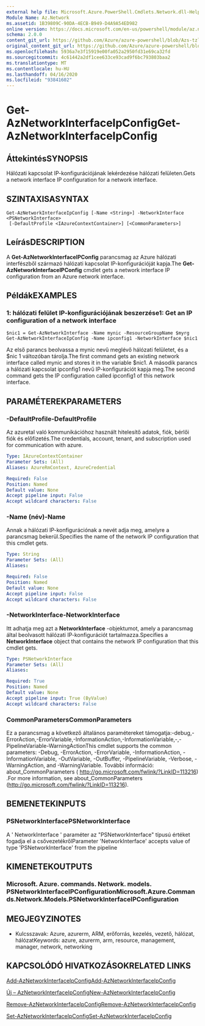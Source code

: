 ```yaml
---
external help file: Microsoft.Azure.PowerShell.Cmdlets.Network.dll-Help.xml
Module Name: Az.Network
ms.assetid: 1B39809C-90DA-4ECB-B949-D4A9A54ED982
online version: https://docs.microsoft.com/en-us/powershell/module/az.network/get-aznetworkinterfaceipconfig
schema: 2.0.0
content_git_url: https://github.com/Azure/azure-powershell/blob/Azs-tzl/src/Network/Network/help/Get-AzNetworkInterfaceIpConfig.md
original_content_git_url: https://github.com/Azure/azure-powershell/blob/Azs-tzl/src/Network/Network/help/Get-AzNetworkInterfaceIpConfig.md
ms.openlocfilehash: 5936a7e3f15919e00fa052a2950fd31e69ca32fd
ms.sourcegitcommit: 4c61442a2df1cee633ce93cad9f6bc793803baa2
ms.translationtype: MT
ms.contentlocale: hu-HU
ms.lasthandoff: 04/16/2020
ms.locfileid: "93841602"
---
```

# <span data-ttu-id="d0464-101">Get-AzNetworkInterfaceIpConfig</span><span class="sxs-lookup"><span data-stu-id="d0464-101">Get-AzNetworkInterfaceIpConfig</span></span>

## <span data-ttu-id="d0464-102">Áttekintés</span><span class="sxs-lookup"><span data-stu-id="d0464-102">SYNOPSIS</span></span>
<span data-ttu-id="d0464-103">Hálózati kapcsolat IP-konfigurációjának lekérdezése hálózati felületen.</span><span class="sxs-lookup"><span data-stu-id="d0464-103">Gets a network interface IP configuration for a network interface.</span></span>

## <span data-ttu-id="d0464-104">SZINTAXISA</span><span class="sxs-lookup"><span data-stu-id="d0464-104">SYNTAX</span></span>

```
Get-AzNetworkInterfaceIpConfig [-Name <String>] -NetworkInterface <PSNetworkInterface>
 [-DefaultProfile <IAzureContextContainer>] [<CommonParameters>]
```

## <span data-ttu-id="d0464-105">Leírás</span><span class="sxs-lookup"><span data-stu-id="d0464-105">DESCRIPTION</span></span>
<span data-ttu-id="d0464-106">A **Get-AzNetworkInterfaceIPConfig** parancsmag az Azure hálózati interfészből származó hálózati kapcsolat IP-konfigurációját kapja.</span><span class="sxs-lookup"><span data-stu-id="d0464-106">The **Get-AzNetworkInterfaceIPConfig** cmdlet gets a network interface IP configuration from an Azure network interface.</span></span>

## <span data-ttu-id="d0464-107">Példák</span><span class="sxs-lookup"><span data-stu-id="d0464-107">EXAMPLES</span></span>

### <span data-ttu-id="d0464-108">1: hálózati felület IP-konfigurációjának beszerzése</span><span class="sxs-lookup"><span data-stu-id="d0464-108">1: Get an IP configuration of a network interface</span></span>
```
$nic1 = Get-AzNetworkInterface -Name mynic -ResourceGroupName $myrg
Get-AzNetworkInterfaceIpConfig -Name ipconfig1 -NetworkInterface $nic1
```

<span data-ttu-id="d0464-109">Az első parancs beolvassa a mynic nevű meglévő hálózati felületet, és a $nic 1 változóban tárolja.</span><span class="sxs-lookup"><span data-stu-id="d0464-109">The first command gets an existing network interface called mynic and stores it in the variable $nic1.</span></span> <span data-ttu-id="d0464-110">A második parancs a hálózati kapcsolat ipconfig1 nevű IP-konfigurációt kapja meg.</span><span class="sxs-lookup"><span data-stu-id="d0464-110">The second command gets the IP configuration called ipconfig1 of this network interface.</span></span>
    

## <span data-ttu-id="d0464-111">PARAMÉTEREK</span><span class="sxs-lookup"><span data-stu-id="d0464-111">PARAMETERS</span></span>

### <span data-ttu-id="d0464-112">-DefaultProfile</span><span class="sxs-lookup"><span data-stu-id="d0464-112">-DefaultProfile</span></span>
<span data-ttu-id="d0464-113">Az azuretal való kommunikációhoz használt hitelesítő adatok, fiók, bérlői fiók és előfizetés.</span><span class="sxs-lookup"><span data-stu-id="d0464-113">The credentials, account, tenant, and subscription used for communication with azure.</span></span>

```yaml
Type: IAzureContextContainer
Parameter Sets: (All)
Aliases: AzureRmContext, AzureCredential

Required: False
Position: Named
Default value: None
Accept pipeline input: False
Accept wildcard characters: False
```

### <span data-ttu-id="d0464-114">-Name (név)</span><span class="sxs-lookup"><span data-stu-id="d0464-114">-Name</span></span>
<span data-ttu-id="d0464-115">Annak a hálózati IP-konfigurációnak a nevét adja meg, amelyre a parancsmag bekerül.</span><span class="sxs-lookup"><span data-stu-id="d0464-115">Specifies the name of the network IP configuration that this cmdlet gets.</span></span>

```yaml
Type: String
Parameter Sets: (All)
Aliases: 

Required: False
Position: Named
Default value: None
Accept pipeline input: False
Accept wildcard characters: False
```

### <span data-ttu-id="d0464-116">-NetworkInterface</span><span class="sxs-lookup"><span data-stu-id="d0464-116">-NetworkInterface</span></span>
<span data-ttu-id="d0464-117">Itt adhatja meg azt a **NetworkInterface** -objektumot, amely a parancsmag által beolvasott hálózati IP-konfigurációt tartalmazza.</span><span class="sxs-lookup"><span data-stu-id="d0464-117">Specifies a **NetworkInterface** object that contains the network IP configuration that this cmdlet gets.</span></span>

```yaml
Type: PSNetworkInterface
Parameter Sets: (All)
Aliases: 

Required: True
Position: Named
Default value: None
Accept pipeline input: True (ByValue)
Accept wildcard characters: False
```

### <span data-ttu-id="d0464-118">CommonParameters</span><span class="sxs-lookup"><span data-stu-id="d0464-118">CommonParameters</span></span>
<span data-ttu-id="d0464-119">Ez a parancsmag a következő általános paramétereket támogatja:-debug,-ErrorAction,-ErrorVariable,-InformationAction,-InformationVariable,-,-PipelineVariable-WarningAction</span><span class="sxs-lookup"><span data-stu-id="d0464-119">This cmdlet supports the common parameters: -Debug, -ErrorAction, -ErrorVariable, -InformationAction, -InformationVariable, -OutVariable, -OutBuffer, -PipelineVariable, -Verbose, -WarningAction, and -WarningVariable.</span></span> <span data-ttu-id="d0464-120">További információ: about_CommonParameters ( http://go.microsoft.com/fwlink/?LinkID=113216) .</span><span class="sxs-lookup"><span data-stu-id="d0464-120">For more information, see about_CommonParameters (http://go.microsoft.com/fwlink/?LinkID=113216).</span></span>

## <span data-ttu-id="d0464-121">BEMENETEK</span><span class="sxs-lookup"><span data-stu-id="d0464-121">INPUTS</span></span>

### <span data-ttu-id="d0464-122">PSNetworkInterface</span><span class="sxs-lookup"><span data-stu-id="d0464-122">PSNetworkInterface</span></span>
<span data-ttu-id="d0464-123">A ' NetworkInterface ' paraméter az "PSNetworkInterface" típusú értéket fogadja el a csővezetékről</span><span class="sxs-lookup"><span data-stu-id="d0464-123">Parameter 'NetworkInterface' accepts value of type 'PSNetworkInterface' from the pipeline</span></span>

## <span data-ttu-id="d0464-124">KIMENETEK</span><span class="sxs-lookup"><span data-stu-id="d0464-124">OUTPUTS</span></span>

### <span data-ttu-id="d0464-125">Microsoft. Azure. commands. Network. models. PSNetworkInterfaceIPConfiguration</span><span class="sxs-lookup"><span data-stu-id="d0464-125">Microsoft.Azure.Commands.Network.Models.PSNetworkInterfaceIPConfiguration</span></span>

## <span data-ttu-id="d0464-126">MEGJEGYZI</span><span class="sxs-lookup"><span data-stu-id="d0464-126">NOTES</span></span>
* <span data-ttu-id="d0464-127">Kulcsszavak: Azure, azurerm, ARM, erőforrás, kezelés, vezető, hálózat, hálózat</span><span class="sxs-lookup"><span data-stu-id="d0464-127">Keywords: azure, azurerm, arm, resource, management, manager, network, networking</span></span>

## <span data-ttu-id="d0464-128">KAPCSOLÓDÓ HIVATKOZÁSOK</span><span class="sxs-lookup"><span data-stu-id="d0464-128">RELATED LINKS</span></span>

[<span data-ttu-id="d0464-129">Add-AzNetworkInterfaceIpConfig</span><span class="sxs-lookup"><span data-stu-id="d0464-129">Add-AzNetworkInterfaceIpConfig</span></span>](./Add-AzNetworkInterfaceIpConfig.md)

[<span data-ttu-id="d0464-130">Új – AzNetworkInterfaceIpConfig</span><span class="sxs-lookup"><span data-stu-id="d0464-130">New-AzNetworkInterfaceIpConfig</span></span>](./New-AzNetworkInterfaceIpConfig.md)

[<span data-ttu-id="d0464-131">Remove-AzNetworkInterfaceIpConfig</span><span class="sxs-lookup"><span data-stu-id="d0464-131">Remove-AzNetworkInterfaceIpConfig</span></span>](./Remove-AzNetworkInterfaceIpConfig.md)

[<span data-ttu-id="d0464-132">Set-AzNetworkInterfaceIpConfig</span><span class="sxs-lookup"><span data-stu-id="d0464-132">Set-AzNetworkInterfaceIpConfig</span></span>](./Set-AzNetworkInterfaceIpConfig.md)


